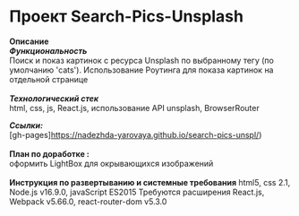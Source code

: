 # Проект Search-Pics-Unsplash

**Описание**
\
***Функциональность***
\
Поиск и показ картинок с ресурса Unsplash по выбранному тегу (по умолчанию 'cats'). Использование Роутинга для показа картинок на отдельной странице
\
\
***Технологический стек***
\
html, css, js, React.js, использование API unsplash, BrowserRouter


***Ссылки:***
\
[gh-pages]https://nadezhda-yarovaya.github.io/search-pics-unspl/)
\
\
**План по доработке :**
\
оформить LightBox для окрывающихся изображений 
\
\
**Инструкция по развертыванию и системные требования**
html5, css 2.1, Node.js v16.9.0, javaScript ES2015
Требуются расширения React.js, Webpack v5.66.0, react-router-dom v5.3.0
